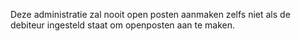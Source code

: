 Deze administratie zal nooit open posten aanmaken zelfs niet als de debiteur ingesteld staat om openposten aan te maken.